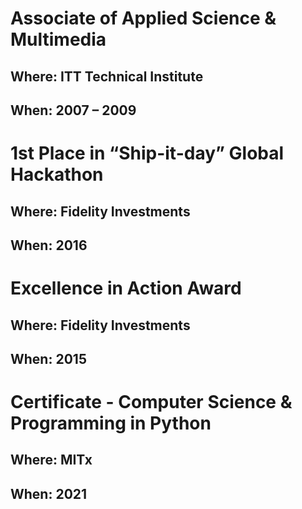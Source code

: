 # Associate of Applied Science & Multimedia
## Where: ITT Technical Institute 
## When: 2007 – 2009

# 1st Place in “Ship-it-day” Global Hackathon
## Where: Fidelity Investments
## When: 2016

# Excellence in Action Award
## Where: Fidelity Investments
## When: 2015

# Certificate - Computer Science & Programming in Python
## Where: MITx
## When: 2021
